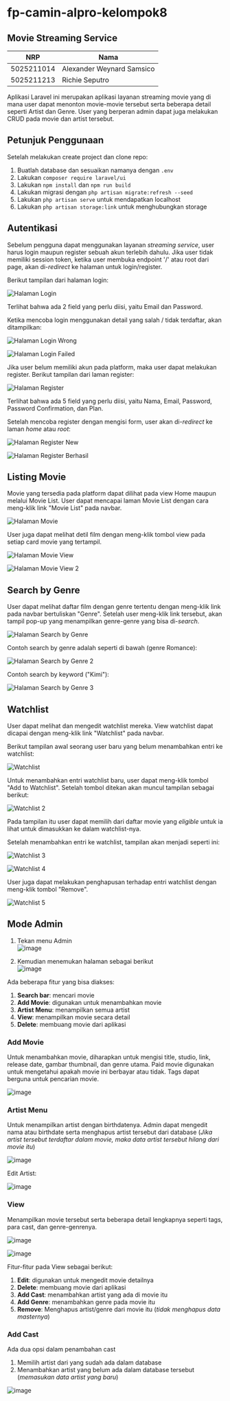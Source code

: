 # fp-camin-alpro-kelompok8

## Movie Streaming Service

| NRP | Nama |
|-----|------|
| 5025211014 | Alexander Weynard Samsico |
| 5025211213 | Richie Seputro |

Aplikasi Laravel ini merupakan aplikasi layanan streaming movie yang di mana user dapat menonton movie-movie tersebut serta beberapa detail seperti Artist dan Genre. User yang berperan admin dapat juga melakukan CRUD pada movie dan artist tersebut.

## Petunjuk Penggunaan

Setelah melakukan create project dan clone repo:

1. Buatlah database dan sesuaikan namanya dengan `.env`
2. Lakukan `composer require laravel/ui`
3. Lakukan `npm install` dan `npm run build`
4. Lakukan migrasi dengan `php artisan migrate:refresh --seed`
5. Lakukan `php artisan serve` untuk mendapatkan localhost
6. Lakukan `php artisan storage:link` untuk menghubungkan storage

## Autentikasi

Sebelum pengguna dapat menggunakan layanan *streaming service*, user harus login
maupun register sebuah akun terlebih dahulu. Jika user tidak memiliki session
token, ketika user membuka endpoint '/' atau root dari page, akan di-*redirect*
ke halaman untuk login/register.

Berikut tampilan dari halaman login:

![Halaman Login](./doc-assets/login.png)

Terlihat bahwa ada 2 field yang perlu diisi, yaitu Email dan Password.

Ketika mencoba login menggunakan detail yang salah / tidak terdaftar, akan
ditampilkan:

![Halaman Login Wrong](./doc-assets/login-unknown-account.png)

![Halaman Login Failed](./doc-assets/login-failed.png)

Jika user belum memiliki akun pada platform, maka user dapat melakukan register.
Berikut tampilan dari laman register:

![Halaman Register](./doc-assets/register.png)

Terlihat bahwa ada 5 field yang perlu diisi, yaitu Nama, Email, Password,
Password Confirmation, dan Plan.

Setelah mencoba register dengan mengisi form, user akan di-*redirect* ke laman
*home* atau *root*:

![Halaman Register New](./doc-assets/register-new-account.png)

![Halaman Register Berhasil](./doc-assets/register-successful.png)

## Listing Movie

Movie yang tersedia pada platform dapat dilihat pada view Home maupun melalui
Movie List. User dapat mencapai laman Movie List dengan cara meng-klik link
"Movie List" pada navbar.

![Halaman Movie](./doc-assets/movie.png)

User juga dapat melihat detil film dengan meng-klik tombol view pada setiap
card movie yang tertampil.

![Halaman Movie View](./doc-assets/movie-view.png)

![Halaman Movie View 2](./doc-assets/movie-view2.png)

## Search by Genre

User dapat melihat daftar film dengan genre tertentu dengan meng-klik link
pada navbar bertuliskan "Genre". Setelah user meng-klik link tersebut, akan
tampil pop-up yang menampilkan genre-genre yang bisa di-*search*.

![Halaman Search by Genre](doc-assets/genre.png)

Contoh search by genre adalah seperti di bawah (genre Romance):

![Halaman Search by Genre 2](doc-assets/search-by-genre.png)

Contoh search by keyword ("Kimi"):

![Halaman Search by Genre 3](doc-assets/search.png)

## Watchlist

User dapat melihat dan mengedit watchlist mereka. View watchlist dapat dicapai
dengan meng-klik link "Watchlist" pada navbar.

Berikut tampilan awal seorang user baru yang belum menambahkan entri ke
watchlist:

![Watchlist](./doc-assets/watchlist-initial.png)

Untuk menambahkan entri watchlist baru, user dapat meng-klik tombol "Add to
Watchlist". Setelah tombol ditekan akan muncul tampilan sebagai berikut:

![Watchlist 2](doc-assets/watchlist-add.png)

Pada tampilan itu user dapat memilih dari daftar movie yang *eligible* untuk ia
lihat untuk dimasukkan ke dalam watchlist-nya.

Setelah menambahkan entri ke watchlist, tampilan akan menjadi seperti ini:

![Watchlist 3](doc-assets/watchlist-1-item.png)

![Watchlist 4](doc-assets/watchlist-2-item.png)

User juga dapat melakukan penghapusan terhadap entri watchlist dengan meng-klik
tombol "Remove".

![Watchlist 5](doc-assets/watchlist-delete.png)

## Mode Admin

1. Tekan menu Admin\
![image](https://user-images.githubusercontent.com/90879937/227697700-148928a5-7187-441b-9911-19e5ea8022c9.png)

2. Kemudian menemukan halaman sebagai berikut\
![image](https://user-images.githubusercontent.com/90879937/228526499-8341df66-c949-423f-b2cb-13dc8506b0c1.png)

Ada beberapa fitur yang bisa diakses:

<ol>
    <li> <b>Search bar</b>: mencari movie </li>
    <li> <b>Add Movie</b>: digunakan untuk menambahkan movie </li>
    <li> <b>Artist Menu</b>: menampilkan semua artist </li>
    <li> <b>View</b>: menampilkan movie secara detail </li>
    <li> <b>Delete</b>: membuang movie dari aplikasi</li>
</ol>

### Add Movie

 Untuk menambahkan movie, diharapkan untuk mengisi title, studio, link, release date, gambar thumbnail, dan genre utama.
 Paid movie digunakan untuk mengetahui apakah movie ini berbayar atau tidak.
 Tags dapat berguna untuk pencarian movie.

 ![image](https://user-images.githubusercontent.com/90879937/227697941-5d5d96a9-3bbc-4d09-b3bd-bbab3e385c4c.png)

### Artist Menu

Untuk menampilkan artist dengan birthdatenya. Admin dapat mengedit nama atau birthdate serta menghapus artist tersebut dari database (*Jika artist tersebut terdaftar dalam movie, maka data artist tersebut hilang dari movie itu*)

![image](https://user-images.githubusercontent.com/90879937/227715485-38448f7e-4533-4c67-b218-3a75eafb06a6.png)

Edit Artist:

![image](https://user-images.githubusercontent.com/90879937/227698105-cd67a881-183f-4f81-a500-19e656b1dda8.png)

### View

Menampilkan movie tersebut serta beberapa detail lengkapnya seperti tags, para cast, dan genre-genrenya.

![image](https://user-images.githubusercontent.com/90879937/227698164-99d4732c-6783-411f-b4d5-3d93a0655f2b.png)

![image](https://user-images.githubusercontent.com/90879937/227698217-5306e8f8-c5c1-456c-8733-5ef1fa0d1f8d.png)

Fitur-fitur pada View sebagai berikut:

<ol>
    <li> <b>Edit</b>: digunakan untuk mengedit movie detailnya </li>
    <li> <b>Delete</b>: membuang movie dari aplikasi </li>
    <li> <b>Add Cast</b>: menambahkan artist yang ada di movie itu </li>
    <li> <b>Add Genre</b>: menambahkan genre pada movie itu</li>
    <li> <b>Remove</b>: Menghapus artist/genre dari movie itu (<i>tidak menghapus data masternya</i>)</li>
</ol>

### Add Cast

Ada dua opsi dalam penambahan cast

1. Memilih artist dari yang sudah ada dalam database
2. Menambahkan artist yang belum ada dalam database tersebut (*memasukan data artist yang baru*)

![image](https://user-images.githubusercontent.com/90879937/227698513-69e4e8dd-b468-4228-9a28-ef544fe91121.png)